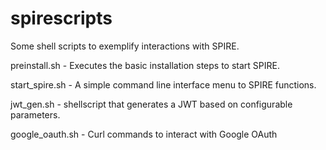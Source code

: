 # spirescripts
Some shell scripts to exemplify interactions with SPIRE.

preinstall.sh - Executes the basic installation steps to start SPIRE.

start_spire.sh - A simple command line interface menu to SPIRE functions.

jwt_gen.sh - shellscript that generates a JWT based on configurable parameters.

google_oauth.sh - Curl commands to interact with Google OAuth
